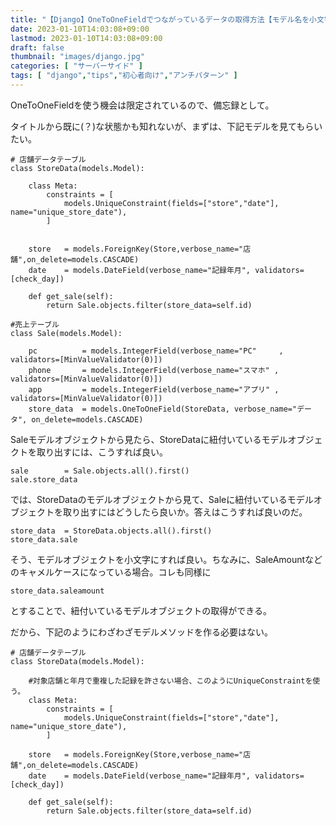 ```yaml
---
title: "【Django】OneToOneFieldでつながっているデータの取得方法【モデル名を小文字にした属性名で取得できる】"
date: 2023-01-10T14:03:08+09:00
lastmod: 2023-01-10T14:03:08+09:00
draft: false
thumbnail: "images/django.jpg"
categories: [ "サーバーサイド" ]
tags: [ "django","tips","初心者向け","アンチパターン" ]
---
```


OneToOneFieldを使う機会は限定されているので、備忘録として。

タイトルから既に(？)な状態かも知れないが、まずは、下記モデルを見てもらいたい。


    # 店舗データテーブル
    class StoreData(models.Model):
    
        class Meta:
            constraints = [
                models.UniqueConstraint(fields=["store","date"], name="unique_store_date"),
            ]

    
        store   = models.ForeignKey(Store,verbose_name="店舗",on_delete=models.CASCADE)
        date    = models.DateField(verbose_name="記録年月", validators=[check_day])
    
        def get_sale(self):
            return Sale.objects.filter(store_data=self.id) 
    
    #売上テーブル
    class Sale(models.Model):
    
        pc          = models.IntegerField(verbose_name="PC"     , validators=[MinValueValidator(0)])
        phone       = models.IntegerField(verbose_name="スマホ" , validators=[MinValueValidator(0)])
        app         = models.IntegerField(verbose_name="アプリ" , validators=[MinValueValidator(0)])
        store_data  = models.OneToOneField(StoreData, verbose_name="データ", on_delete=models.CASCADE)
    


Saleモデルオブジェクトから見たら、StoreDataに紐付いているモデルオブジェクトを取り出すには、こうすれば良い。

    sale        = Sale.objects.all().first()
    sale.store_data

では、StoreDataのモデルオブジェクトから見て、Saleに紐付いているモデルオブジェクトを取り出すにはどうしたら良いか。答えはこうすれば良いのだ。

    store_data  = StoreData.objects.all().first()
    store_data.sale

そう、モデルオブジェクトを小文字にすれば良い。ちなみに、SaleAmountなどのキャメルケースになっている場合。コレも同様に

    store_data.saleamount

とすることで、紐付いているモデルオブジェクトの取得ができる。

だから、下記のようにわざわざモデルメソッドを作る必要はない。

    # 店舗データテーブル
    class StoreData(models.Model):
    
        #対象店舗と年月で重複した記録を許さない場合、このようにUniqueConstraintを使う。
        class Meta:
            constraints = [
                models.UniqueConstraint(fields=["store","date"], name="unique_store_date"),
            ]
    
        store   = models.ForeignKey(Store,verbose_name="店舗",on_delete=models.CASCADE)
        date    = models.DateField(verbose_name="記録年月", validators=[check_day])
    
        def get_sale(self):
            return Sale.objects.filter(store_data=self.id)
    
